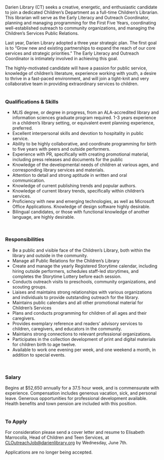 Darien Library (CT) seeks a creative, energetic, and enthusiastic candidate to join a dedicated Children’s Department as a full-time Children’s Librarian. This librarian will serve as the Early Literacy and Outreach Coordinator, planning and managing programming for the First Five Years, coordinating well-established outreach to community organizations, and managing the Children’s Services Public Relations.   

Last year, Darien Library adopted a three year strategic plan. The first goal is to “Grow new and existing partnerships to expand the reach of our core services and strategic priorities.” The Early Literacy and Outreach Coordinator is intimately involved in achieving this goal. 

The highly-motivated candidate will have a passion for public service, knowledge of children’s literature, experience working with youth, a desire to thrive in a fast-paced environment, and will join a tight-knit and very collaborative team in providing extraordinary services to children.
<br />
<br />

### Qualifications & Skills

* MLIS degree, or degree in progress, from an ALA-accredited library and information sciences graduate program required. 1-3 years experience in a children’s library setting, or equivalent event planning experience, preferred. 
* Excellent interpersonal skills and devotion to hospitality in public service. 
* Ability to be highly collaborative, and coordinate programming for birth to five years with peers and outside performers. 
* Experience with PR, specifically with creating promotional material, including press releases and documents for the public
* Knowledge of the developmental needs of children at various ages, and corresponding library services and materials. 
* Attention to detail and strong aptitude in written and oral communication. 
* Knowledge of current publishing trends and popular authors.
* Knowledge of current library trends, specifically within children’s services. 
* Proficiency with new and emerging technologies, as well as Microsoft Office Applications. Knowledge of design software highly desirable. 
* Bilingual candidates, or those with functional knowledge of another language, are highly desirable. 

<br />

### Responsibilities

* Be a public and visible face of the Children’s Library, both within the library and outside in the community.  
* Manage all Public Relations for the Children’s Library
* Create and manage the yearly Registered Storytime calendar, including hiring outside performers, schedules staff-led storytimes, and completes the Storytime Lottery before each session. 
* Conducts outreach visits to preschools, community organizations, and scouting groups.
* Liaises and maintains strong relationships with various organizations and individuals to provide outstanding outreach for the library.
* Maintains public calendars and all other promotional material for Children’s Services
* Plans and conducts programming for children of all ages and their caregivers.
* Provides exemplary reference and readers’ advisory services to children, caregivers, and educators in the community. 
* Maintains strong connections to relevant professional organizations.  
* Participates in the collection development of print and digital materials for children birth to age twelve. 
* Available to work one evening per week, and one weekend a month, in addition to special events. 

<br />

### Salary
Begins at $52,650 annually for a 37.5 hour week, and is commensurate with experience. Compensation includes generous vacation, sick, and personal leave. Generous opportunities for professional development available. Health benefits and town pension are included with this position. 
<br />
<br />

### To Apply

For consideration please send a cover letter and resume to Elisabeth Marrocolla, Head of Children and Teen Services, at [CLOutreachJob@darienlibrary.org](mailto:CLOutreachJob@darienlibrary.org "Email Elisabeth Marrocolla") by Wednesday, June 7th. 

Applications are no longer being accepted. 